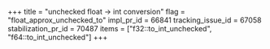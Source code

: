 +++
title = "unchecked float → int conversion"
flag = "float_approx_unchecked_to"
impl_pr_id = 66841
tracking_issue_id = 67058
stabilization_pr_id = 70487
items = ["f32::to_int_unchecked", "f64::to_int_unchecked"]
+++
